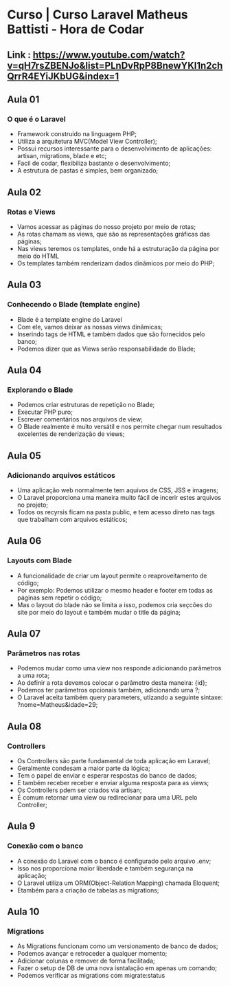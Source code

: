 # Curso | Curso Laravel Matheus Battisti - Hora de Codar
## Link : https://www.youtube.com/watch?v=qH7rsZBENJo&list=PLnDvRpP8BnewYKI1n2chQrrR4EYiJKbUG&index=1

## Aula 01

### O que é o Laravel

- Framework construido na linguagem PHP;
- Utiliza a arquitetura MVC(Model View Controller);
- Possui recursos interessante para o desenvolvimento de aplicações: artisan, migrations, blade e etc;
- Facil de codar, flexibiliza bastante  o desenvolvimento;
- A estrutura de pastas é simples, bem organizado;

##

## Aula 02

### Rotas e Views

- Vamos acessar as páginas do nosso projeto por meio de rotas;
- As rotas chamam as views, que são as representações gráficas das páginas;
- Nas views teremos os templates, onde há a estruturação da página por meio do HTML
- Os templates também renderizam dados dinâmicos por meio do PHP;

##

## Aula 03

### Conhecendo o Blade (template engine)

- Blade é a template engine do Laravel
- Com ele, vamos deixar as nossas views dinâmicas;
- Inserindo tags de HTML e também dados que são fornecidos pelo banco;
- Podemos dizer que as Views serão responsabilidade do Blade;

##

## Aula 04

### Explorando o Blade

- Podemos criar estruturas de repetição no Blade;
- Executar PHP puro;
- Escrever comentários nos arquivos de view;
- O Blade realmente é muito versátil e nos permite chegar num resultados excelentes de renderização de views;

##

## Aula 05

### Adicionando arquivos estáticos

- Uma aplicação web normalmente tem aquivos de CSS, JSS e imagens;
- O Laravel proporciona uma maneira muito fácil de incerir estes arquivos no projeto;
- Todos os recyrsis ficam na pasta public, e tem acesso direto nas tags que trabalham com arquivos estáticos;

##

## Aula 06

### Layouts com Blade

- A funcionalidade de criar um layout permite o reaproveitamento de código;
- Por exemplo: Podemos utilizar o mesmo header e footer em todas as páginas sem repetir o código;
- Mas o layout do blade não se limita a isso, podemos cria seçcões do site por meio do layout e também mudar o title da página; 

##

## Aula 07

### Parâmetros nas rotas

- Podemos mudar como uma view nos responde adicionando parâmetros a uma rota;
- Ao definir a rota devemos colocar o parâmetro desta maneira: {id};
- Podemos ter parâmetros opcionais também, adicionando uma ?;
- O Laravel aceita também query parameters, utizando a seguinte sintaxe: ?nome=Matheus&idade=29;

## Aula 08

### Controllers

- Os Controllers são parte fundamental de toda aplicação em Laravel;
- Geralmente condesam a maior parte da lógica;
- Tem o papel de enviar e esperar respostas do banco de dados;
- E também receber receber e enviar alguma resposta para as views;
- Os Controllers pdem ser criados via artisan;
- É comum retornar uma view ou redirecionar para uma URL pelo Controller;

## Aula 9

### Conexão com o banco

- A conexão do Laravel com o banco é configurado pelo arquivo .env;
- Isso nos proporciona maior liberdade e também segurança na aplicação;
- O Laravel utiliza um ORM(Object-Relation Mapping) chamada Eloquent;
- Etambém para a criação de tabelas as migrations;

## Aula 10

### Migrations 

- As Migrations funcionam como um versionamento de banco de dados;
- Podemos avançar e retroceder a qualquer momento;
- Adicionar colunas e remover de forma facilitada;
- Fazer o setup de DB de uma nova isntalação em apenas um comando;
- Podemos verificar as migrations com migrate:status